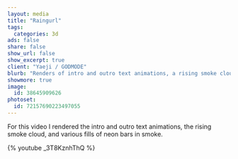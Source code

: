 ```yaml
---
layout: media
title: "Raingurl"
tags:
  categories: 3d
ads: false
share: false
show_url: false
show_excerpt: true
client: "Yaeji / GODMODE"
blurb: "Renders of intro and outro text animations, a rising smoke cloud, and neon bars in smoke. Made using C4D, Octane, and TurbulenceFD."
showmore: true
image:
  id: 38645909626
photoset:
  id: 72157690223497055
---
```


For this video I rendered the intro and outro text animations, the rising smoke cloud, and various fills of neon bars in smoke.

{% youtube _3T8KznhThQ %}